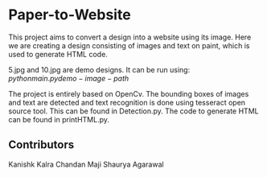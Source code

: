 # Paper-to-Website
This project aims to convert a design into a website using its image. Here we are creating a design consisting of images and text on paint, which is used to generate HTML code.

5.jpg and 10.jpg are demo designs. It can be run using: $python main.py demo-image-path$

The project is entirely based on OpenCv. The bounding boxes of images and text are detected and text recognition is done using tesseract open source tool. This can be found in Detection.py. The code to generate HTML can be found in printHTML.py.

## Contributors
Kanishk Kalra
Chandan Maji
Shaurya Agarawal
